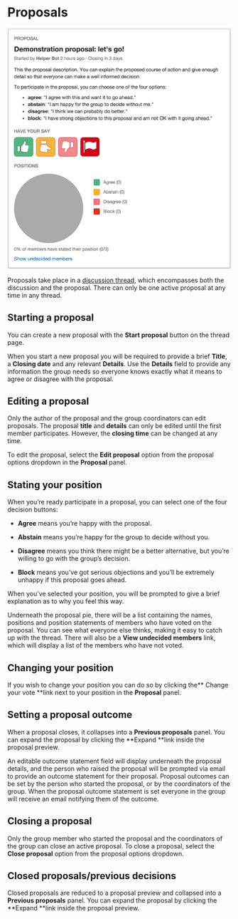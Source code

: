 # Proposals

<img class="screenshot" alt="Proposal panel" src="proposal_panel.png" />

Proposals take place in a [discussion thread](discussion_threads.html), which encompasses both the discussion and the proposal. There can only be one active proposal at any time in any thread. 

## Starting a proposal

You can create a new proposal with the **Start proposal** button on the thread page.

When you start a new proposal you will be required to provide a brief **Title**, a **Closing date** and any relevant **Details**. Use the **Details** field to provide any information the group needs so everyone knows exactly what it means to agree or disagree with the proposal.

## Editing a proposal

Only the author of the proposal and the group coordinators can edit proposals. The proposal **title** and **details** can only be edited until the first member participates. However, the **closing time** can be changed at any time. 

To edit the proposal, select the **Edit proposal** option from the proposal options dropdown in the **Proposal** panel.

## Stating your position

When you’re ready participate in a proposal, you can select one of the four decision buttons:

* **Agree** means you’re happy with the proposal.

* **Abstain** means you’re happy for the group to decide without you.

* **Disagree** means you think there might be a better alternative, but you’re willing to go with the group’s decision.

* **Block** means you’ve got serious objections and you’ll be extremely unhappy if this proposal goes ahead.

When you’ve selected your position, you will be prompted to give a brief explanation as to why you feel this way.

Underneath the proposal pie, there will be a list containing the names, positions and position statements of members who have voted on the proposal. You can see what everyone else thinks, making it easy to catch up with the thread. There will also be a **View undecided members** link, which will display a list of the members who have not voted.

## Changing your position

If you wish to change your position you can do so by clicking the** Change your vote **link next to your position in the **Proposal** panel.

## Setting a proposal outcome

When a proposal closes, it collapses into a **Previous proposals** panel. You can expand the proposal by clicking the **Expand **link inside the proposal preview.

An editable outcome statement field will display underneath the proposal details, and the person who raised the proposal will be prompted via email to provide an outcome statement for their proposal. Proposal outcomes can be set by the person who started the proposal, or by the coordinators of the group. When the proposal outcome statement is set everyone in the group will receive an email notifying them of the outcome.

## Closing a proposal

Only the group member who started the proposal and the coordinators of the group can close an active proposal. To close a proposal, select the **Close proposal** option from the proposal options dropdown. 

## Closed proposals/previous decisions

Closed proposals are reduced to a proposal preview and collapsed into a **Previous proposals** panel. You can expand the proposal by clicking the **Expand **link inside the proposal preview.
